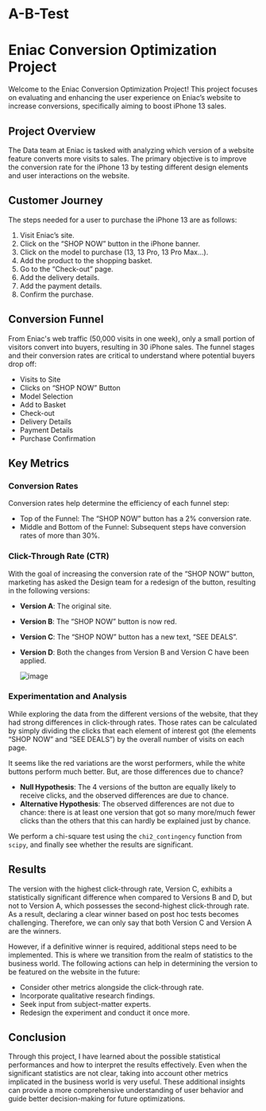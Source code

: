 # A-B-Test

# Eniac Conversion Optimization Project

Welcome to the Eniac Conversion Optimization Project! This project focuses on evaluating and enhancing the user experience on Eniac’s website to increase conversions, specifically aiming to boost iPhone 13 sales.

## Project Overview

The Data team at Eniac is tasked with analyzing which version of a website feature converts more visits to sales. The primary objective is to improve the conversion rate for the iPhone 13 by testing different design elements and user interactions on the website.

## Customer Journey

The steps needed for a user to purchase the iPhone 13 are as follows:

1. Visit Eniac’s site.
2. Click on the “SHOP NOW” button in the iPhone banner.
3. Click on the model to purchase (13, 13 Pro, 13 Pro Max…).
4. Add the product to the shopping basket.
5. Go to the “Check-out” page.
6. Add the delivery details.
7. Add the payment details.
8. Confirm the purchase.

## Conversion Funnel

From Eniac's web traffic (50,000 visits in one week), only a small portion of visitors convert into buyers, resulting in 30 iPhone sales. The funnel stages and their conversion rates are critical to understand where potential buyers drop off:

- Visits to Site
- Clicks on “SHOP NOW” Button
- Model Selection
- Add to Basket
- Check-out
- Delivery Details
- Payment Details
- Purchase Confirmation

## Key Metrics

### Conversion Rates

Conversion rates help determine the efficiency of each funnel step:

- Top of the Funnel: The “SHOP NOW” button has a 2% conversion rate.
- Middle and Bottom of the Funnel: Subsequent steps have conversion rates of more than 30%.

### Click-Through Rate (CTR)

With the goal of increasing the conversion rate of the “SHOP NOW” button, marketing has asked the Design team for a redesign of the button, resulting in the following versions:

- **Version A**: The original site.
- **Version B**: The “SHOP NOW” button is now red.
- **Version C**: The “SHOP NOW” button has a new text, “SEE DEALS”.
- **Version D**: Both the changes from Version B and Version C have been applied.

  ![image](https://github.com/NuriaAmezaga/A-B-Test/assets/168557674/36705182-7a82-49b7-9a61-5bbcbe7f0fe5)


### Experimentation and Analysis

While exploring the data from the different versions of the website, that they had strong differences in click-through rates. Those rates can be calculated by simply dividing the clicks that each element of interest got (the elements “SHOP NOW” and “SEE DEALS”) by the overall number of visits on each page.

It seems like the red variations are the worst performers, while the white buttons perform much better. But, are those differences due to chance? 

- **Null Hypothesis**: The 4 versions of the button are equally likely to receive clicks, and the observed differences are due to chance.
- **Alternative Hypothesis**: The observed differences are not due to chance: there is at least one version that got so many more/much fewer clicks than the others that this can hardly be explained just by chance.

We perform a chi-square test using the `chi2_contingency` function from `scipy`, and finally see whether the results are significant. 

## Results

The version with the highest click-through rate, Version C, exhibits a statistically significant difference when compared to Versions B and D, but not to Version A, which possesses the second-highest click-through rate. As a result, declaring a clear winner based on post hoc tests becomes challenging. Therefore, we can only say that both Version C and Version A are the winners.

However, if a definitive winner is required, additional steps need to be implemented. This is where we transition from the realm of statistics to the business world. The following actions can help in determining the version to be featured on the website in the future:

- Consider other metrics alongside the click-through rate.
- Incorporate qualitative research findings.
- Seek input from subject-matter experts.
- Redesign the experiment and conduct it once more.

## Conclusion

Through this project, I have learned about the possible statistical performances and how to interpret the results effectively. Even when the significant statistics are not clear, taking into account other metrics implicated in the business world is very useful. These additional insights can provide a more comprehensive understanding of user behavior and guide better decision-making for future optimizations.

